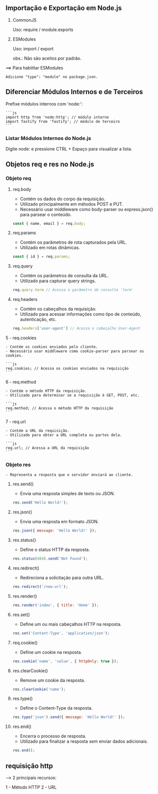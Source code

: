 ## Importação e Exportação em Node.js

1. CommonJS

    Uso: require / module.exports

2. ESModules

    Uso: import / export

    obs.: Não são aceitos por padrão.

==> Para habilitar ESModules

    Adicione "type": "module" no package.json.

## Diferenciar Módulos Internos e de Terceiros

Prefixe módulos internos com 'node:':

    ```js
    import http from 'node:http'; // módulo interno
    import fastify from 'fastify'; // módulo de terceiro
    ```

### Listar Módulos Internos do Node.js

Digite node: e pressione CTRL + Espaço para visualizar a lista.

## Objetos req e res no Node.js

### Objeto req

1. req.body

    - Contém os dados do corpo da requisição.
    - Utilizado principalmente em métodos POST e PUT.
    - Necessário usar middleware como body-parser ou express.json() para parsear o conteúdo.

    ```js
    const { name, email } = req.body;
    ```

2. req.params

    - Contém os parâmetros de rota capturados pela URL.
    - Utilizado em rotas dinâmicas.

    ```js
    const { id } = req.params;
    ```

3. req.query

    - Contém os parâmetros de consulta da URL.
    - Utilizado para capturar query strings.

    ```js
    req.query.term // Acessa o parâmetro de consulta 'term'
    ```

4. req.headers

    - Contém os cabeçalhos da requisição.
    - Utilizado para acessar informações como tipo de conteúdo, autenticação, etc.

    ```js
    req.headers['user-agent'] // Acessa o cabeçalho User-Agent
    ```

5 - req.cookies

    - Contém os cookies enviados pelo cliente.
    - Necessário usar middleware como cookie-parser para parsear os cookies.

    ```js
    req.cookies; // Acessa os cookies enviados na requisição
    ```

6 - req.method

    - Contém o método HTTP da requisição.
    - Utilizado para determinar se a requisição é GET, POST, etc.

    ```js
    req.method; // Acessa o método HTTP da requisição
    ```

7 - req.url

    - Contém a URL da requisição.
    - Utilizado para obter a URL completa ou partes dela.

    ```js
    req.url; // Acessa a URL da requisição
    ```

### Objeto res

    - Representa a resposta que o servidor enviará ao cliente.

1. res.send()

    - Envia uma resposta simples de texto ou JSON.

    ```js
    res.send('Hello World!');
    ```

2. res.json()

    - Envia uma resposta em formato JSON.

    ```js
    res.json({ message: 'Hello World!' });
    ```
3. res.status()

    - Define o status HTTP da resposta.

    ```js
    res.status(404).send('Not Found');
    ```

4. res.redirect()

    - Redireciona a solicitação para outra URL.

    ```js
    res.redirect('/new-url');
    ```

5. res.render()

    ```js
    res.render('index', { title: 'Home' });
    ```

6. res.set()

    - Define um ou mais cabeçalhos HTTP na resposta.

    ```js
    res.set('Content-Type', 'application/json');
    ```

7. req.cookie()

    - Define um cookie na resposta.

    ```js
    res.cookie('name', 'value', { httpOnly: true });
    ```

8. res.clearCookie()

    - Remove um cookie da resposta.

    ```js
    res.clearCookie('name');
    ```

9. res.type()

    - Define o Content-Type da resposta.

    ```js
    res.type('json').send({ message: 'Hello World!' });
    ```

10. res.end()

    - Encerra o processo de resposta.
    - Utilizado para finalizar a resposta sem enviar dados adicionais.

    ```js
    res.end();
    ```

## requisição http

--> 2 principais recursos:

1 - Método HTTP
2 - URL
